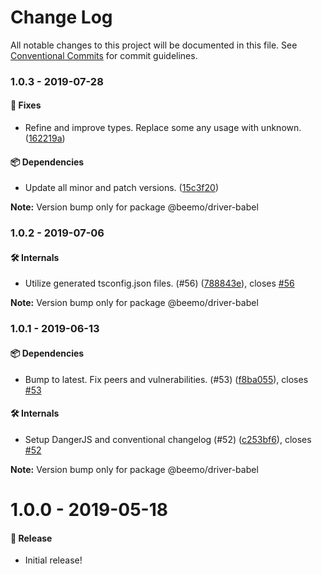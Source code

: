 # Change Log

All notable changes to this project will be documented in this file.
See [Conventional Commits](https://conventionalcommits.org) for commit guidelines.

### 1.0.3 - 2019-07-28

#### 🐞 Fixes

- Refine and improve types. Replace some any usage with unknown. ([162219a](https://github.com/beemojs/beemo/tree/master/packages/driver-babel/commit/162219a))

#### 📦 Dependencies

- Update all minor and patch versions. ([15c3f20](https://github.com/beemojs/beemo/tree/master/packages/driver-babel/commit/15c3f20))

**Note:** Version bump only for package @beemo/driver-babel





### 1.0.2 - 2019-07-06

#### 🛠 Internals

- Utilize generated tsconfig.json files. (#56) ([788843e](https://github.com/beemojs/beemo/tree/master/packages/driver-babel/commit/788843e)), closes [#56](https://github.com/beemojs/beemo/tree/master/packages/driver-babel/issues/56)

**Note:** Version bump only for package @beemo/driver-babel





### 1.0.1 - 2019-06-13

#### 📦 Dependencies

- Bump to latest. Fix peers and vulnerabilities. (#53) ([f8ba055](https://github.com/beemojs/beemo/tree/master/packages/driver-babel/commit/f8ba055)), closes [#53](https://github.com/beemojs/beemo/tree/master/packages/driver-babel/issues/53)

#### 🛠 Internals

- Setup DangerJS and conventional changelog (#52) ([c253bf6](https://github.com/beemojs/beemo/tree/master/packages/driver-babel/commit/c253bf6)), closes [#52](https://github.com/beemojs/beemo/tree/master/packages/driver-babel/issues/52)

**Note:** Version bump only for package @beemo/driver-babel





# 1.0.0 - 2019-05-18

#### 🎉 Release

- Initial release!
